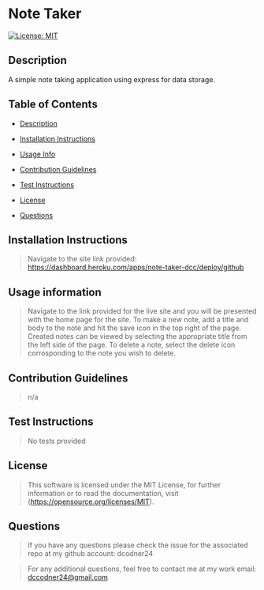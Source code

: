 # Note Taker 
[![License: MIT](https://img.shields.io/badge/License-MIT-yellow.svg)](https://opensource.org/licenses/MIT)
 
## Description  
<a name="descrip"></a>
A simple note taking application using express for data storage. 
 
## Table of Contents 
- [Description](#description)

- [Installation Instructions](#instructions) 

- [Usage Info](#usage) 

- [Contribution Guidelines](#contributions) 

- [Test Instructions](#tests) 

- [License](#license) 

- [Questions](#questions) 

 
## Installation Instructions 
<a name="instr"></a> 
 
>Navigate to the site link provided: https://dashboard.heroku.com/apps/note-taker-dcc/deploy/github
 
## Usage information 
<a name="usage"></a>  
 
>Navigate to the link provided for the live site and you will be presented with the home page for the site. To make a new note, add a title and body to the note and hit the save icon in the top right of the page. Created notes can be viewed by selecting the appropriate title from the left side of the page. To delete a note, select the delete icon corrosponding to the note you wish to delete. 
 
## Contribution Guidelines 
<a name="contribution"></a>  
 
>n/a 
 
## Test Instructions 
<a name="testing"></a>  
 
>No tests provided 
 
## License 
<a name="licence"></a>  
>This software is licensed under the MIT License, for further information or to read the documentation, visit (https://opensource.org/licenses/MIT). 
 
## Questions 
<a name="questions"></a> 

>If you have any questions please check the issue for the associated repo at my github account: dcodner24 

>For any additional questions, feel free to contact me at my work email: dccodner24@gmail.com